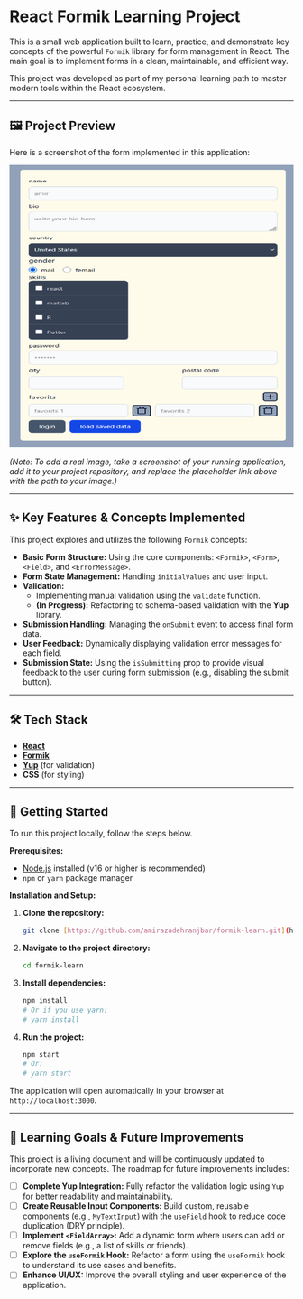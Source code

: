 # React Formik Learning Project

This is a small web application built to learn, practice, and demonstrate key concepts of the powerful `Formik` library for form management in React. The main goal is to implement forms in a clean, maintainable, and efficient way.

This project was developed as part of my personal learning path to master modern tools within the React ecosystem.

---

## 🖼️ Project Preview

Here is a screenshot of the form implemented in this application:

<img alt="App Screenshot" height="500" src="img.png" title="screenshot of form" width="1500"/>

*(Note: To add a real image, take a screenshot of your running application, add it to your project repository, and replace the placeholder link above with the path to your image.)*

---

## ✨ Key Features & Concepts Implemented

This project explores and utilizes the following `Formik` concepts:

-   **Basic Form Structure:** Using the core components: `<Formik>`, `<Form>`, `<Field>`, and `<ErrorMessage>`.
-   **Form State Management:** Handling `initialValues` and user input.
-   **Validation:**
    -   Implementing manual validation using the `validate` function.
    -   **(In Progress):** Refactoring to schema-based validation with the **Yup** library.
-   **Submission Handling:** Managing the `onSubmit` event to access final form data.
-   **User Feedback:** Dynamically displaying validation error messages for each field.
-   **Submission State:** Using the `isSubmitting` prop to provide visual feedback to the user during form submission (e.g., disabling the submit button).

---

## 🛠️ Tech Stack

-   [**React**](https://reactjs.org/)
-   [**Formik**](https://formik.org/)
-   [**Yup**](https://github.com/jquense/yup) (for validation)
-   **CSS** (for styling)

---

## 🚀 Getting Started

To run this project locally, follow the steps below.

**Prerequisites:**
-   [Node.js](https://nodejs.org/) installed (v16 or higher is recommended)
-   `npm` or `yarn` package manager

**Installation and Setup:**

1.  **Clone the repository:**
    ```bash
    git clone [https://github.com/amirazadehranjbar/formik-learn.git](https://github.com/amirazadehranjbar/formik-learn.git)
    ```

2.  **Navigate to the project directory:**
    ```bash
    cd formik-learn
    ```

3.  **Install dependencies:**
    ```bash
    npm install
    # Or if you use yarn:
    # yarn install
    ```

4.  **Run the project:**
    ```bash
    npm start
    # Or:
    # yarn start
    ```

The application will open automatically in your browser at `http://localhost:3000`.

---

## 🎯 Learning Goals & Future Improvements

This project is a living document and will be continuously updated to incorporate new concepts. The roadmap for future improvements includes:

-   [ ] **Complete Yup Integration:** Fully refactor the validation logic using `Yup` for better readability and maintainability.
-   [ ] **Create Reusable Input Components:** Build custom, reusable components (e.g., `MyTextInput`) with the `useField` hook to reduce code duplication (DRY principle).
-   [ ] **Implement `<FieldArray>`:** Add a dynamic form where users can add or remove fields (e.g., a list of skills or friends).
-   [ ] **Explore the `useFormik` Hook:** Refactor a form using the `useFormik` hook to understand its use cases and benefits.
-   [ ] **Enhance UI/UX:** Improve the overall styling and user experience of the application.
